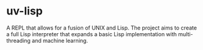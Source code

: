 # uv-lisp
A REPL that allows for a fusion of UNIX and Lisp.
The project aims to create a full Lisp interpreter that expands a basic Lisp implementation with multi-threading and machine learning.
